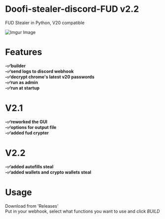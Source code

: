 # Doofi-stealer-discord-FUD  v2.2
FUD Stealer in Python, V20 compatible   

![Imgur Image](https://i.imgur.com/5KuYa1s.png)  

# Features  
**-✅builder   
-✅send logs to discord webhook  
-✅decrypt chrome's latest v20 passwords  
-✅run as admin  
-✅run at startup**  
# V2.1
**-✅reworked the GUI  
-✅options for output file    
-✅added fud crypter**  
# V2.2
**-✅added autofills steal  
-✅added wallets and crypto wallets steal**   
# Usage  
Download from 'Releases'  
Put in your webhook, select what functions you want to use and click *BUILD*
